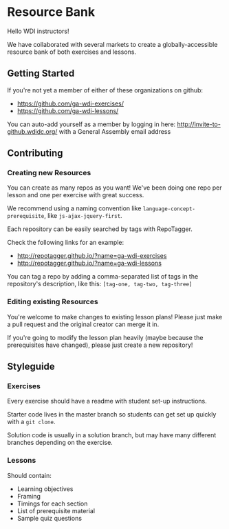 # Resource Bank

Hello WDI instructors!

We have collaborated with several markets to create
a globally-accessible resource bank of both exercises and lessons.

## Getting Started

If you're not yet a member of either of these organizations on github:

- https://github.com/ga-wdi-exercises/
- https://github.com/ga-wdi-lessons/

You can auto-add yourself as a member by logging in here: http://invite-to-github.wdidc.org/
with a General Assembly email address

## Contributing

### Creating new Resources

You can create as many repos as you want! We've been doing one repo per lesson
and one per exercise with great success.

We recommend using a naming convention like `language-concept-prerequisite`, like
`js-ajax-jquery-first`.

Each repository can be easily searched by tags with RepoTagger.

Check the following links for an example:

- http://repotagger.github.io/?name=ga-wdi-exercises
- http://repotagger.github.io/?name=ga-wdi-lessons

You can tag a repo by adding a comma-separated list of tags in the repository's
description, like this: `[tag-one, tag-two, tag-three]`

### Editing existing Resources

You're welcome to make changes to existing lesson plans! Please just make a pull
request and the original creator can merge it in.

If you're going to modify the lesson plan heavily (maybe because the prerequisites have changed),
please just create a new repository!

## Styleguide

### Exercises

Every exercise should have a readme with student set-up instructions.

Starter code lives in the master branch so students can get set up quickly with
a `git clone`.

Solution code is usually in a solution branch, but may have many different branches
depending on the exercise.

### Lessons

Should contain:

- Learning objectives
- Framing
- Timings for each section
- List of prerequisite material
- Sample quiz questions
